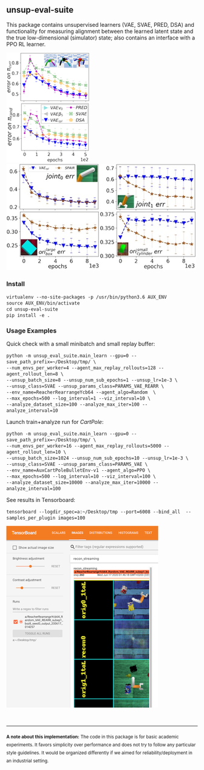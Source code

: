 ## unsup-eval-suite

This package contains unsupervised learners (VAE, SVAE, PRED, DSA) and functionality for measuring alignment between the learned latent state and the true low-dimensional (simulator) state; also contains an interface with a PPO RL learner.

![pyBullet benchmarks](plots/ant_all_err.png)
![Rearrange envs](plots/RearrangeReacher_ori_results.jpg)

### Install

```
virtualenv --no-site-packages -p /usr/bin/python3.6 AUX_ENV
source AUX_ENV/bin/activate
cd unsup-eval-suite
pip install -e .
```

### Usage Examples

Quick check with a small minibatch and small replay buffer:

```
python -m unsup_eval_suite.main_learn --gpu=0 --save_path_prefix=~/Desktop/tmp/ \
--num_envs_per_worker=4 --agent_max_replay_rollouts=128 --agent_rollout_len=8 \
--unsup_batch_size=8 --unsup_num_sub_epochs=1 --unsup_lr=1e-3 \
--unsup_class=SVAE --unsup_params_class=PARAMS_VAE_REARR \
--env_name=ReacherRearrangeYcb64 --agent_algo=Random  \
--max_epochs=500 --log_interval=1 --viz_interval=10 \
--analyze_dataset_size=100 --analyze_max_iter=100 --analyze_interval=10
```

Launch train+analyze run for *CartPole*:

```
python -m unsup_eval_suite.main_learn --gpu=0 --save_path_prefix=~/Desktop/tmp/ \
--num_envs_per_worker=16 --agent_max_replay_rollouts=5000 --agent_rollout_len=10 \
--unsup_batch_size=1024 --unsup_num_sub_epochs=10 --unsup_lr=1e-3 \
--unsup_class=SVAE --unsup_params_class=PARAMS_VAE \
--env_name=AuxCartPoleBulletEnv-v1 --agent_algo=PPO \
--max_epochs=500 --log_interval=10 --viz_interval=100 \
--analyze_dataset_size=10000 --analyze_max_iter=10000 --analyze_interval=100
```

See results in Tensorboard:

```
tensorboard --logdir_spec=a:~/Desktop/tmp --port=6008 --bind_all  --samples_per_plugin images=100
```

![tensorboard_screenshot](plots/tensorboard_screenshot.png)


<br />
<hr />

<sub>**A note about this implementation:** The code in this package is for basic academic experiments.
It favors simplicity over performance and does not try to follow any particular style guidelines. It would be organized differently if we aimed for
reliability/deployment in an industrial setting.</sub>
